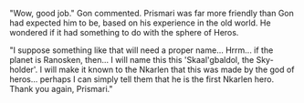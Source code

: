 "Wow, good job." Gon commented. Prismari was far more friendly than Gon had expected him to be, based on his experience in the old world. He wondered if it had something to do with the sphere of Heros.

"I suppose something like that will need a proper name... Hrrm... if the planet is Ranosken, then... I will name this this 'Skaal'gbaldol, the Sky-holder'. I will make it known to the Nkarlen that this was made by the god of heros... perhaps I can simply tell them that he is the first Nkarlen hero. Thank you again, Prismari."